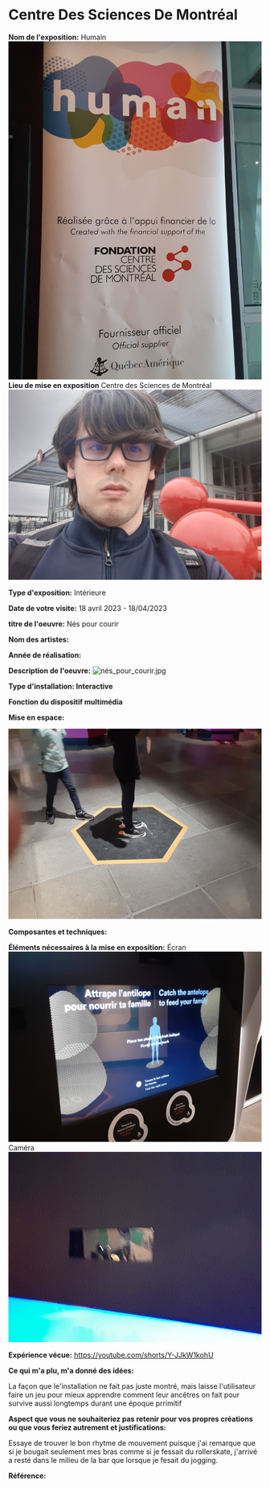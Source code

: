# Centre Des Sciences De Montréal

**Nom de l'exposition:**
Humain
![human_expo.jpg](media/human_expo.jpg)
**Lieu de mise en exposition**
Centre des Sciences de Montréal
![entre_centre_science.jpg](media/entre_centre_science.jpg)

**Type d'exposition:**
Intérieure

**Date de votre visite:**
18 avril 2023 - 18/04/2023 

**titre de l'oeuvre:**
Nés pour courir

**Nom des artistes:**


**Année de réalisation:** 


**Description de l'oeuvre:**
![nés_pour_courir.jpg](media/nés_pour_courir.jpg)

**Type d'installation: Interactive**


**Fonction du dispositif multimédia**

**Mise en espace:**

![hexagone_courir.jpg](media/hexagone_courir.jpg)

**Composantes et techniques:**


**Éléments nécessaires à la mise en exposition:**
Écran
![ecran_courir.jpeg](media/ecran_courir.jpeg)
Caméra
![camera_courir.jpg](media/camera_courir.jpg)

**Expérience vécue:**
https://youtube.com/shorts/Y-JJkW1kohU

**Ce qui m'a plu, m'a donné des idées:**

La façon que le'installation ne fait pas juste montré, mais laisse l'utilisateur faire un jeu pour mieux apprendre comment leur ancêtres on fait pour survive aussi longtemps durant une époque prrimitif

**Aspect que vous ne souhaiteriez pas retenir pour vos propres créations ou que vous feriez autrement et justifications:**

Essaye de trouver le bon rhytme de mouvement puisque j'ai remarque que si je bougait seulement mes bras comme si je fessait du rollerskate, j'arrivé a resté dans le milieu de la bar que lorsque je fesait du jogging.

**Référence:**


